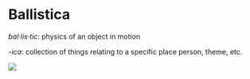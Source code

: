 # Ballistica

*bal·lis·tic*: physics of an object in motion

*-ica*: collection of things relating to a specific place person, theme, etc.

![](https://github.com/efroemling/ballistica/workflows/CI/badge.svg)
